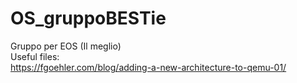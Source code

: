 # OS_gruppoBESTie
Gruppo per EOS (Il meglio) <br />
Useful files: <br />
https://fgoehler.com/blog/adding-a-new-architecture-to-qemu-01/
